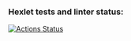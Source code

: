 ### Hexlet tests and linter status:
[![Actions Status](https://github.com/AVmyasoedov88/frontend-project-12/workflows/hexlet-check/badge.svg)](https://github.com/AVmyasoedov88/frontend-project-12/actions)